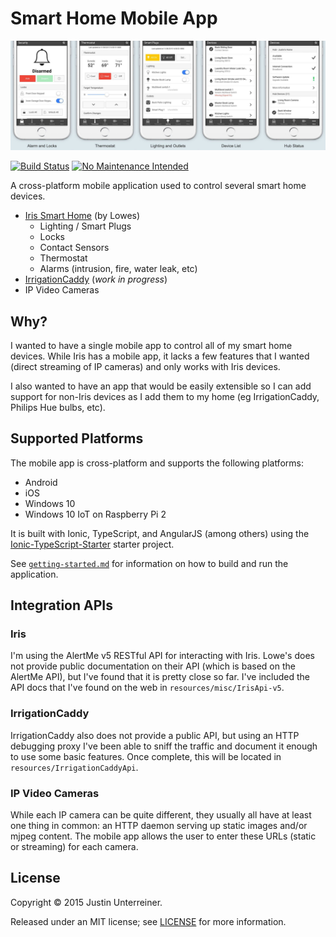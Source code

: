 Smart Home Mobile App
=============================

![banner](.readme/banner.jpg)

[![Build Status](https://travis-ci.org/Justin-Credible/Smart-Home-Mobile.svg?branch=master)](https://travis-ci.org/Justin-Credible/Smart-Home-Mobile)
[![No Maintenance Intended](http://unmaintained.tech/badge.svg)](http://unmaintained.tech/)

A cross-platform mobile application used to control several smart home devices.

* [Iris Smart Home](http://www.lowes.com/cd_Iris_239939199_) (by Lowes)
	* Lighting / Smart Plugs
	* Locks
	* Contact Sensors
	* Thermostat
	* Alarms (intrusion, fire, water leak, etc)
* [IrrigationCaddy](http://irrigationcaddy.com) (*work in progress*)
* IP Video Cameras

## Why? ##

I wanted to have a single mobile app to control all of my smart home devices. While Iris has a mobile app, it lacks a few features that I wanted (direct streaming of IP cameras) and only works with Iris devices.

I also wanted to have an app that would be easily extensible so I can add support for non-Iris devices as I add them to my home (eg IrrigationCaddy, Philips Hue bulbs, etc).  

## Supported Platforms ##

The mobile app is cross-platform and supports the following platforms:

* Android
* iOS
* Windows 10
* Windows 10 IoT on Raspberry Pi 2

It is built with Ionic, TypeScript, and AngularJS (among others) using the [Ionic-TypeScript-Starter](https://github.com/Justin-Credible/Ionic-TypeScript-Starter) starter project.

See [`getting-started.md`](https://github.com/Justin-Credible/Smart-Home-Mobile/blob/master/getting-started.md) for information on how to build and run the application.

## Integration APIs ##

### Iris ###

I'm using the AlertMe v5 RESTful API for interacting with Iris. Lowe's does not provide public documentation on their API (which is based on the AlertMe API), but I've found that it is pretty close so far. I've included the API docs that I've found on the web in `resources/misc/IrisApi-v5`.

### IrrigationCaddy ###

IrrigationCaddy also does not provide a public API, but using an HTTP debugging proxy I've been able to sniff the traffic and document it enough to use some basic features. Once complete, this will be located in `resources/IrrigationCaddyApi`.

### IP Video Cameras ###

While each IP camera can be quite different, they usually all have at least one thing in common: an HTTP daemon serving up static images and/or mjpeg content. The mobile app allows the user to enter these URLs (static or streaming) for each camera.

## License ##

Copyright © 2015 Justin Unterreiner.

Released under an MIT license; see [LICENSE](https://github.com/Justin-Credible/Ionic-TypeScript-MDHA-Starter/blob/master/LICENSE) for more information.
